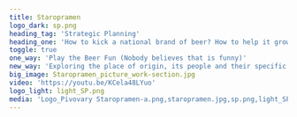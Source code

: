 ```yaml
---
title: Staropramen
logo_dark: sp.png
heading_tag: 'Strategic Planning'
heading_one: 'How to kick a national brand of beer? How to help it grow?'
toggle: true
one_way: 'Play the Beer Fun (Nobody believes that is funny)'
new_way: 'Exploring the place of origin, its people and their specific way of life.'
big_image: Staropramen_picture_work-section.jpg
video: 'https://youtu.be/KCela48LYuo'
logo_light: light_SP.png
media: 'Logo_Pivovary Staropramen-a.png,staropramen.jpg,sp.png,light_SP.png,Staropramen_picture_work-section.jpg'
---
```


